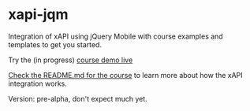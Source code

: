 xapi-jqm
========

Integration of xAPI using jQuery Mobile with course examples and templates to get you started.

Try the (in progress) [course demo live](http://ty-.github.com/xapi-jqm)

[Check the README.md for the course](demos/course) to learn more about how the xAPI integration works.

Version: pre-alpha, don't expect much yet.
